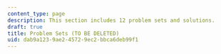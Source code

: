 ```yaml
---
content_type: page
description: This section includes 12 problem sets and solutions.
draft: true
title: Problem Sets (TO BE DELETED)
uid: dab9a123-9ae2-4572-9ec2-bbca6deb99f1
---
```

